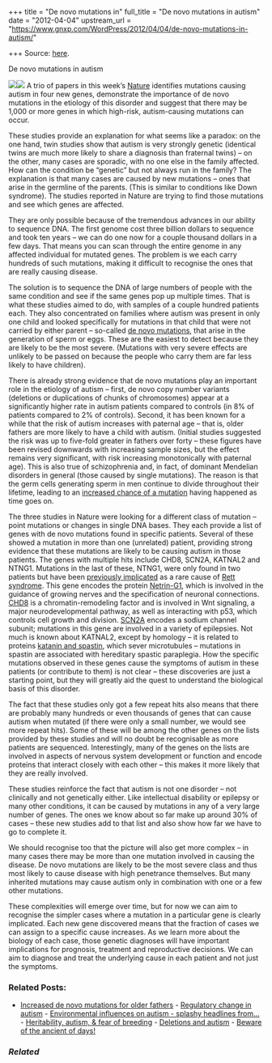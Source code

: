 +++
title = "De novo mutations in"
full_title = "De novo mutations in autism"
date = "2012-04-04"
upstream_url = "https://www.gnxp.com/WordPress/2012/04/04/de-novo-mutations-in-autism/"

+++
Source: [here](https://www.gnxp.com/WordPress/2012/04/04/de-novo-mutations-in-autism/).

De novo mutations in autism

[![](https://i0.wp.com/3.bp.blogspot.com/-Qr7RPQ86fe0/T3y1ZCqs7iI/AAAAAAAAAQk/j2AMSEheY8Q/s320/mutation.jpg?w=640)![](https://i0.wp.com/3.bp.blogspot.com/-Qr7RPQ86fe0/T3y1ZCqs7iI/AAAAAAAAAQk/j2AMSEheY8Q/s320/mutation.jpg?w=640)](https://i0.wp.com/3.bp.blogspot.com/-Qr7RPQ86fe0/T3y1ZCqs7iI/AAAAAAAAAQk/j2AMSEheY8Q/s1600/mutation.jpg) A trio of papers in this week’s [Nature](http://blogs.nature.com/freeassociation/2012/04/autism-exomes-arrive.html) identifies mutations causing autism in four new genes, demonstrate the importance of de novo mutations in the etiology of this disorder and suggest that there may be 1,000 or more genes in which high-risk, autism-causing mutations can occur.

These studies provide an explanation for what seems like a paradox: on the one hand, twin studies show that autism is very strongly genetic (identical twins are much more likely to share a diagnosis than fraternal twins) – on the other, many cases are sporadic, with no one else in the family affected. How can the condition be “genetic” but not always run in the family? The explanation is that many cases are caused by new mutations – ones that arise in the germline of the parents. (This is similar to conditions like Down syndrome). The studies reported in Nature are trying to find those mutations and see which genes are affected.

They are only possible because of the tremendous advances in our ability to sequence DNA. The first genome cost three billion dollars to sequence and took ten years – we can do one now for a couple thousand dollars in a few days. That means you can scan through the entire genome in any affected individual for mutated genes. The problem is we each carry hundreds of such mutations, making it difficult to recognise the ones that are really causing disease.

The solution is to sequence the DNA of large numbers of people with the same condition and see if the same genes pop up multiple times. That is what these studies aimed to do, with samples of a couple hundred patients each. They also concentrated on families where autism was present in only one child and looked specifically for mutations in that child that were not carried by either parent – so-called [de novo mutations](http://ghr.nlm.nih.gov/glossary=denovomutation), that arise in the generation of sperm or eggs. These are the easiest to detect because they are likely to be the most severe. (Mutations with very severe effects are unlikely to be passed on because the people who carry them are far less likely to have children).

There is already strong evidence that de novo mutations play an important role in the etiology of autism – first, de novo copy number variants (deletions or duplications of chunks of chromosomes) appear at a significantly higher rate in autism patients compared to controls (in 8% of patients compared to 2% of controls). Second, it has been known for a while that the risk of autism increases with paternal age – that is, older fathers are more likely to have a child with autism. (Initial studies suggested the risk was up to five-fold greater in fathers over forty – these figures have been revised downwards with increasing sample sizes, but the effect remains very significant, with risk increasing monotonically with paternal age). This is also true of schizophrenia and, in fact, of dominant Mendelian disorders in general (those caused by single mutations). The reason is that the germ cells generating sperm in men continue to divide throughout their lifetime, leading to an [increased chance of a mutation](http://www.ncbi.nlm.nih.gov/pubmed/11262873) having happened as time goes on.

The three studies in Nature were looking for a different class of mutation – point mutations or changes in single DNA bases. They each provide a list of genes with de novo mutations found in specific patients. Several of these showed a mutation in more than one (unrelated) patient, providing strong evidence that these mutations are likely to be causing autism in those patients. The genes with multiple hits include CHD8, SCN2A, KATNAL2 and NTNG1. Mutations in the last of these, NTNG1, were only found in two patients but have been [previously implicated](http://www.ncbi.nlm.nih.gov/pubmed?term=ntgn1%20rett) as a rare cause of [Rett syndrome](http://www.ncbi.nlm.nih.gov/pubmedhealth/PMH0002503/). This gene encodes the protein [Netrin-G1](http://www.ncbi.nlm.nih.gov/pubmed?term=netrin-g1%20(axon%20or%20nervous%20or%20neural)), which is involved in the guidance of growing nerves and the specification of neuronal connections. [CHD8](http://www.ncbi.nlm.nih.gov/pubmed?term=chd8) is a chromatin-remodeling factor and is involved in Wnt signaling, a major neurodevelopmental pathway, as well as interacting with p53, which controls cell growth and division. [SCN2A](http://www.ncbi.nlm.nih.gov/pubmed?term=scn2a) encodes a sodium channel subunit; mutations in this gene are involved in a variety of epilepsies. Not much is known about KATNAL2, except by homology – it is related to proteins [katanin and spastin](http://www.ncbi.nlm.nih.gov/pubmed?term=katanin%20spastin), which sever microtubules – mutations in spastin are associated with hereditary spastic paraplegia. How the specific mutations observed in these genes cause the symptoms of autism in these patients (or contribute to them) is not clear – these discoveries are just a starting point, but they will greatly aid the quest to understand the biological basis of this disorder.

The fact that these studies only got a few repeat hits also means that there are probably many hundreds or even thousands of genes that can cause autism when mutated (if there were only a small number, we would see more repeat hits). Some of these will be among the other genes on the lists provided by these studies and will no doubt be recognisable as more patients are sequenced. Interestingly, many of the genes on the lists are involved in aspects of nervous system development or function and encode proteins that interact closely with each other – this makes it more likely that they are really involved.

These studies reinforce the fact that autism is not one disorder – not clinically and not genetically either. Like intellectual disability or epilepsy or many other conditions, it can be caused by mutations in any of a very large number of genes. The ones we know about so far make up around 30% of cases – these new studies add to that list and also show how far we have to go to complete it.

We should recognise too that the picture will also get more complex – in many cases there may be more than one mutation involved in causing the disease. De novo mutations are likely to be the most severe class and thus most likely to cause disease with high penetrance themselves. But many inherited mutations may cause autism only in combination with one or a few other mutations.

These complexities will emerge over time, but for now we can aim to recognise the simpler cases where a mutation in a particular gene is clearly implicated. Each new gene discovered means that the fraction of cases we can assign to a specific cause increases. As we learn more about the biology of each case, those genetic diagnoses will have important implications for prognosis, treatment and reproductive decisions. We can aim to diagnose and treat the underlying cause in each patient and not just the symptoms.

### Related Posts:

- [Increased de novo mutations for older
  fathers](https://www.gnxp.com/WordPress/2015/01/27/increased-de-novo-mutations-for-older-fathers/) - [Regulatory change in
  autism](https://www.gnxp.com/WordPress/2006/10/22/regulatory-change-in-autism/) - [Environmental influences on autism - splashy headlines
  from…](https://www.gnxp.com/WordPress/2011/07/08/environmental-influences-on-autism-splashy-headlines-from-dodgy-data/) - [Heritability, autism, & fear of
  breeding](https://www.gnxp.com/WordPress/2014/10/26/heritability-autism-fear-of-breeding/) - [Deletions and
  autism](https://www.gnxp.com/WordPress/2008/02/13/deletions-and-autism/) - [Beware of the ancient of
  days!](https://www.gnxp.com/WordPress/2012/08/23/beware-of-the-ancient-of-days/)

### *Related*

[](https://www.addtoany.com/add_to/facebook?linkurl=https%3A%2F%2Fwww.gnxp.com%2FWordPress%2F2012%2F04%2F04%2Fde-novo-mutations-in-autism%2F&linkname=De%20novo%20mutations%20in%20autism "Facebook")[](https://www.addtoany.com/add_to/twitter?linkurl=https%3A%2F%2Fwww.gnxp.com%2FWordPress%2F2012%2F04%2F04%2Fde-novo-mutations-in-autism%2F&linkname=De%20novo%20mutations%20in%20autism "Twitter")[](https://www.addtoany.com/add_to/email?linkurl=https%3A%2F%2Fwww.gnxp.com%2FWordPress%2F2012%2F04%2F04%2Fde-novo-mutations-in-autism%2F&linkname=De%20novo%20mutations%20in%20autism "Email")[](https://www.addtoany.com/share)
